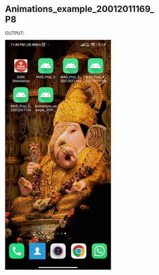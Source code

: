 # Animations_example_20012011169_P8

OUTPUT:

<img align="center" alt="output gif file" src="https://github.com/Malay-Thakkar/Animations_example_20012011169_P8/blob/master/OUTPUT/output.gif">
